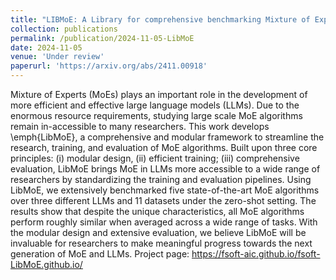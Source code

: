 ```yaml
---
title: "LIBMoE: A Library for comprehensive benchmarking Mixture of Experts in Large Language Models"
collection: publications
permalink: /publication/2024-11-05-LibMoE
date: 2024-11-05
venue: 'Under review'
paperurl: 'https://arxiv.org/abs/2411.00918'
---
```


Mixture of Experts (MoEs) plays an important role in the development of more efficient and effective large language models (LLMs). Due to the enormous resource requirements, studying large scale MoE algorithms remain in-accessible to many researchers. This work develops \emph{LibMoE}, a comprehensive and modular framework to streamline the research, training, and evaluation of MoE algorithms. Built upon three core principles: (i) modular design, (ii) efficient training; (iii) comprehensive evaluation, LibMoE brings MoE in LLMs more accessible to a wide range of researchers by standardizing the training and evaluation pipelines. Using LibMoE, we extensively benchmarked five state-of-the-art MoE algorithms over three different LLMs and 11 datasets under the zero-shot setting. The results show that despite the unique characteristics, all MoE algorithms perform roughly similar when averaged across a wide range of tasks. With the modular design and extensive evaluation, we believe LibMoE will be invaluable for researchers to make meaningful progress towards the next generation of MoE and LLMs. Project page: https://fsoft-aic.github.io/fsoft-LibMoE.github.io/